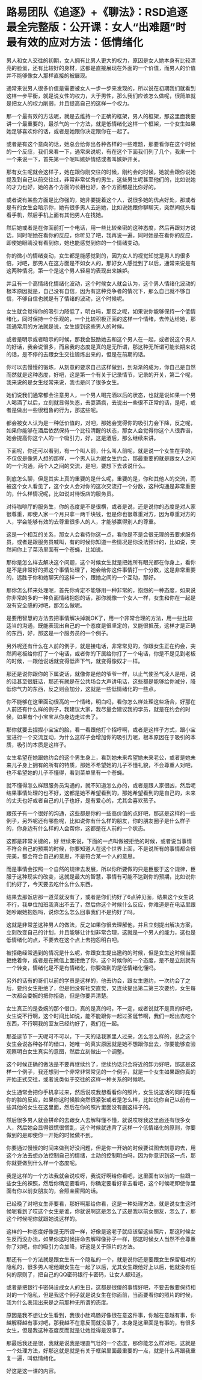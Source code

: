 # 路易团队《追逐》+《聊法》：RSD追逐最全完整版：公开课：女人“出难题”时最有效的应对方法：低情绪化

男人和女人交往的初期，女人拥有比男人更大的权力，原因是女人她本身有比较漂亮的脸蛋，还有比较好的身材，这都是直接展现在外面的一个价值，而男人的价值并不能够像女人那样直接的被展现。

通常来说男人很多价值是需要被女人一步一步来发现的，所以说在初期我们就看到这样一步平衡，就是说女性的权力，大于男性，那么我们应该怎么做呢，很简单就是把女人的权力削弱，并且提高自己的这样一个权力。

那一个最有效的方法呢，就是去维持一个正确的框架，男人的框架，那这里面我要讲一个最重要的，最杀气的一个方法，就是低情绪化这样一个框架，一个女生如果她足够喜欢你的话，或者是她跟你决定跟你在一起了。

或者是有这个意向的话，她总会给你出各种各样的一些难题，那要看你在这个时候的一个反应，我们来看一下，通常来说呢，有在这个下面我们列了几个，我来一个一个来说一下，首先第一个呢叫嫉妒情结或者叫嫉妒开关。

那有女生呢就会这样子，她在跟你刚交往的时候，刚约会的时候，她就会跟你说她提及到自己以前交往过，非常非常优秀的男生，这些男生呢甚至他们的，比如说她的才力也好，她的各个方面的长相也好，各个方面都是比你好的。

或者说有某些方面是比你强的，她非要提着这个人，说很多她的优点好处，那或者是有的女生会暗示你，她有很多男人去追她，比如说她跟你聊聊天，突然间低头看看手机，然后手机上面有其他男人在找她。

然后她或者是在你面前打一个电话，用一些比较亲密的这种态度，然后再跟对方说话，同时呢她在看你的反应，你听见了吧，我再说一遍，同时她是在看你的反应，即使她眼睛没有看到你，她也能感觉到你的一个情绪变动。

你的微小的情绪变动，女生都是能感觉到的，因为女人的视觉知觉是男人的很多倍，对吧，那男人在这方面是不如女人的，那好女人感觉到了以后，通常来说是有这两种情况，第一个是这个男人轻易的表现出来嫉妒。

并且有一个高情绪化情绪化波动，这个时候女人就会认为，这个男人情绪化波动的根本原因就是，自己没有自信，因为有这种竞争者的情况下，那么自己就不够自信，不够自信也就是有了情绪的波动，这个时候呢。

女生就会觉得你的吸引力降低了，明白吗，那反之呢，如果说你能够保持一个低情绪化，同时保持一个乐观的，一个比较积极正面的这样一个情绪，去传达给她，那我通常用的方法就是说，女生提到这些男人的时候。

或者是明示或者暗示的时候，那我会鼓励她去和这个男人在一起，或者说这个男人的好话，我会说很多，而且我的态度是真的是无所谓，那这种无所谓可能长期来说的话，是不停的去跟女生交往锻炼出来的，但是在前期的话。

你可以去慢慢的锻炼，从刻意的要求自己这样做到，到渐渐的成为，你自己是自然而然就是这种态度，好吧，这是第一个有关于记录情节，记录的开关，第二个呢，我来说的是女生经常来说，我也是问了很多女生。

她们说我们通常都会注意男人，一个男人喝完酒以后的状态，也就是说如果一个男人喝酒了以后，立刻就显得失态，去耍酒疯，去说出一些很不正常的话，是吧，或者是做出一些很粗鲁的行为，那这些呢。

都会被女人认为是一种低价值的，对吧，那她会觉得你的吸引力会下降，反之呢，如果你能够在酒后依然保持一个比较清醒的状态，那女人会觉得你这个人很靠谱，她会提高你这个人的一个吸引力，好，这是酒后，那么继续来讲。

下面呢，你还可以看到，有一个叫人前，什么叫人前呢，就是说一个女生在乎的，不仅仅是像男人想的那样，一个男人认为跟女生约会，那最重要的就是跟女人之间的一个沟通，两个人之间的交流，是吧，要想下去该说什么。

到底怎么聊，但是其实上真的重要的是什么呢，重要的是，你和其他人的交流，而被这个女人看见了，这个女人会对你的这次交流打一个分数，这种沟通是非常重要的，什么样情况呢，比如说对待饭店的服务员。

对待咖啡厅的服务生，你的态度是不是很横，或者是说，还是说你的态度是对人家很尊重，即使人家一个月只拿一两千块钱，但是你也很尊重对方，因为尊重对方的人，学会能够有效的去尊重很多人的人，才能够赢得别人的尊重。

这是一个相互的关系，那女人会看待你这一点，看你是不是会很无理的去要求服务员，或者是跟服务员喊叫，有的时候你知道一些情况是你没法预计的，比如说，突然间你上了菜汤里面有一个苍蝇，比如说。

那你是怎么样去解决这个问题，这个时候女生就是把她所有眼光都在你身上，看你是不是非常好的把这个事情处理了，她会给你这件事情打一个分数，这是非常重要的，远胜于你和她聊天的这样一个，跟她之间的一个互动，那好。

那你怎么样来处理呢，首先你肯定不能够用一种非常的，抱怨的一种态度，如果说你非常的多的一种负面情绪抱怨的话，那你就像一个女人一样，女生和你在一起是没有安全感的对吧，那怎么做呢。

是要用智慧的方法去把事情解决掉就OK了，用一个非常合理的方法，用一些比较适当的沟通，既能表现出自己的一个态度是很坚定的，又能很抵茂，这样才是正确的东西，好，那这是一个服务员的一个例子。

另外呢还有什么在人前的例子，就是接电话，非常常见的，你跟女生正在约会，突然间老板给你打了一个电话，或者你的下属给你打了一个电话，你是不是见到老板的时候，一跟他说话就变得低声下气，就变得像奴才一样。

那还是说你跟你的下属说话，就像你是他的爷爷一样，以止气使圣气凌人是吧，说的话甚至很脏话，那还有就是在公共场合大声讲电话，这些都是能够给你减分，降低你气力的东西，反之则会加分，这就是一些低情绪化的一些点。

你不能够在这里面动很高的一个情绪，明白吗，看你怎么样处理这些场合，好那在人前还有什么样的例子，我建议大家，我尽量会建议我的学员，就是在约会的时候，如果有个小宝宝从你身边走过去了。

那你就要去捏捏小宝宝的脸，看一看跟他打个招呼啊，或者是这样子方式，跟小宝宝进行一个交流互动，为什么这样子会增加你的吸引力呢，根本原因在于吸引的本质，吸引的本质是这样子。

女生希望在她跟她约会的这个男生身上，看到她未来希望她未来老公，或者是她未来儿子身上拥有的所有的特质，那她不希望她的儿子不懂礼貌，不会尊重人对吧，也不希望她的儿子不懂得，看到菜单里有一个苍蝇。

就不懂得怎么样跟服务员沟通的，就不知道怎么办的，或者是跟人家很凶，然后呢结果事情处理的也不好，这都是她不希望看到的，那她希望看到的是自己的，未来的丈夫也好或者自己的儿子也好，是有爱心的，尤其会喜欢孩子。

跟孩子有一个很好的沟通，这些都是你的一些高价值的点好吧，那这是这样的一些例子，另外呢还有哪些呢，比如说你有什么样的朋友，你的朋友圈子是什么样子的，你身边有什么样的人会帮你，这都是在人前的一个状态。

这都是非常关键的，好 继续来说，下面的一点叫做被拒绝的时候，或者说当事情不符合自己的预期的时候，你要知道人在这个世界上面，不是说所有的事情都会很完美，都会符合自己的意思，不是符合某一个人的意思。

而是事情会按照一个自然的规律去发展，所以你所要做的只是臣服于这个规律，臣服于这种现实的改变，这就是最大的智慧，事情有可能不达到你的预期，比如说你们约好了，今天要去吃什么什么东西。

结果去那饭店那一道菜就没有了，或者是你们约好了6点钟见面，结果这个女生说不行，我单位加班我真出不去了，然后你这个时候什么反应，你难道是在电话里跟她吵跟她抱怨吗，说你怎么怎么回事我们不是约好了吗。

这就是非常差这种男人的做法，反之如果你很去理解他，并且立刻提出解决方案，立刻改变自己的计划，并且能够让计划非常合理，这就是一个男人的能力，这也是低情绪化的点，不要去在这个点上去抱怨明白吧。

被拒绝经常遇到的情况是什么呢，你跟女生提出邀约的时候，但是女生这时候当面拒绝着你，或者是在微信上面拒绝了你，这个时候你的一个态度，是不是立刻就有一个转变，情绪化是不是有情绪化，你要做到的是低情绪化懂吗。

另外的话有的哥们以前的学员是这样的，他去约会，跟女生邀约，一次约会了之后，要约女生拒绝了，但是他没有社交直觉，又连续提出第二第三次要约，女生每一次都会委婉的把你拒绝，但是你要弄清楚。

女生真正的是委婉的那个借口，真的是真的吗，不一定，或者说就不是真的好吧，女生说不行啊，这个时间比如说，能不能跟你一起过圣诞节啊，我们一起出去吃个东西，不行啊我的室友已经约好了，我们在一起。

那圣诞节下一天呢可不可以，下一天的话我家里人过来，怎么怎么样的，总之这个女生会说各种各样的借口，她唯一的真实原因就是她不想跟你出去，你要能够查验观察明白女生真实的意图，然后立刻做出一个调整。

这个时候正确的做法是不要再继续约了，继续约话只会将近的卸力好吧，那这是这样一个例子，我还想到一个非常非常常见的一个例子，就是一个女生如果跟你真的开始正式交往，或者说类似于交往的这样一种关系的时候呢。

女生通常会把你手机拿过来，然后说哎我想看看你的照片，女生说这话的同时在看你的脸的反应，如果你这时候脸突然很紧张或者是怎么样，比如说你自己以前有一些其他的女生在这里面，然后在你的照片里面没有删这样子的。

然后很多男人就会拼命的去跟女人去解释懂不懂，就说哎呀我这里面还有很多女人，然后她会显得很慌很慌乱，这个时候就违背了这样一个低情绪化的原则，你要做到的是即使你一开始的时候做不到。

你要通过慢慢的时间来做到好没问题，但是你一开始的时候要试图去刻意的去，用这个方法去想办法控制自己的情绪，主动的控制明白吗，因为你意识到这一点，那你就要做到什么样一个态度呢。

我是这样的一个方法我就会说哎呀，我说好啊给你看吧，这里面有以前的一些跟一些女生的裸照，然后你确定要看吗，你确定要看好拿去看吧，这个时候呢即使你里面有你以前女朋友的，合照亲密照的话。

已经晚了对吧女生非要看，那好啊那给你看，这是一种处理方法，就是说女生这时候呢看到了哎这个女生是谁，你就说啊这是怎么了这是我以前女朋友，怎么了，那这个时候呢你就跟她说这样的。

这样的一种态度好像是无所谓一样，好像是这老子就应该留这些照片，那这时候女生反而没办法，如果你这时候拼命去解释像孙子一样，那这时候女人当然不会尊重你了对吧，你的吸引力会加降，好这是关于照片的方法。

那还有一个方法就是跟女生有一个隐私的一个，就是说你还是要跟女生保留相对的隐私的，很多男人呢他跟女生在一起了以后，尤其女生跟他好上以后，他就没有任何的原则了，把自己的QQ密码银行卡密码，让女人都知道。

或者是把银行卡密码设成女人的生日，这都是很傻的事情好吧，不要去做要保持相对的一个隐私，但是我这个例子就是说女生在你面前，当面要看你的照片的时候，我为什么表现出来是之前那种无所谓的态度。

原因是我不想让女生看到，我很小肚鸡肠好像很在意这件事，你越在意越有事，你越解释越有事对吧，那我越不在意反而就没事了，本身是这里面是有事的，有很多女生，但是我这种态度反而就是让她觉得是没事了。

那最后我还是很，我就是说我是理直气壮的一个态度，那你能怎么样对吧，这就是一个处理方法，好那这就是就是有关于框架里面最重要的一点，就是什么再跟我重复一遍，叫低情绪化。

好这是这一课的内容。